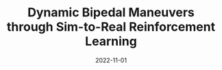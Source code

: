 ---
title: "Dynamic Bipedal Maneuvers through Sim-to-Real Reinforcement Learning"
collection: publications
permalink: /publication/2022-11-01-Dynamic-Bipedal-Maneuvers-through-Sim-to-Real-Reinforcement-Learning
date: 2022-11-01
venue: '2022 IEEE-RAS International Conference on Humanoid Robots'
citation: ' Fangzhou Yu,  Ryan Batke,  Jeremy Dao,  Jonathan Hurst,  <b>Kevin Green</b>,  Alan Fern, &quot;Dynamic Bipedal Maneuvers through Sim-to-Real Reinforcement Learning.&quot; 2022 IEEE-RAS International Conference on Humanoid Robots, 2022.'
publication_type: 'inproceedings'
preprint: 'https://arxiv.org/abs/2207.07835'
paperurl: 'https://ieeexplore.ieee.org/document/10000225'
bib_file_name: '2022-11-01-Dynamic-Bipedal-Maneuvers-through-Sim-to-Real-Reinforcement-Learning.bib'
---